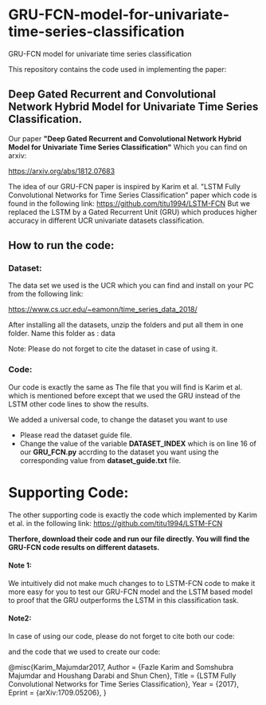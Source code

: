 # GRU-FCN-model-for-univariate-time-series-classification
GRU-FCN model for univariate time series classification

This repository contains the code used in implementing the paper:

## Deep Gated Recurrent and Convolutional Network Hybrid Model for Univariate Time Series Classification.

Our paper **"Deep Gated Recurrent and Convolutional Network Hybrid Model for Univariate Time Series Classification"** 
Which you can find on arxiv:

https://arxiv.org/abs/1812.07683

The idea of our GRU-FCN paper is inspired by Karim et al. "LSTM Fully Convolutional Networks for Time Series Classification" paper which
code is found in the following link: https://github.com/titu1994/LSTM-FCN
But we replaced the LSTM by a Gated Recurrent Unit (GRU) which produces higher accuracy in different UCR univariate datasets classification.

## How to run the code:
### Dataset:
The data set we used is the UCR which you can find and install on your PC from the following link:

https://www.cs.ucr.edu/~eamonn/time_series_data_2018/

After installing all the datasets, unzip the folders and put all them in one folder. Name this folder as : data

Note: Please do not forget to cite the dataset in case of using it.

### Code:
Our code is exactly the same as 
The file that you will find is Karim et al. which is mentioned before except that we used the GRU instead of the LSTM other code lines 
to show the results.

We added a universal code, to change the dataset you want to use
* Please read the dataset guide file.
* Change the value of the variable **DATASET_INDEX** which is on line 16 of our **GRU_FCN.py**
accrding to the dataset you want using the corresponding value from **dataset_guide.txt** file.

# Supporting Code:
The other supporting code is exactly the code which implemented by Karim et al. in the following 
link: https://github.com/titu1994/LSTM-FCN


**Therfore, download their code and run our file directly. You will find the GRU-FCN code results on different datasets.**

#### Note 1:
We intuitively did not make much changes to to LSTM-FCN code to make it more easy for you to test our GRU-FCN model and the LSTM based model 
to proof that the GRU outperforms the LSTM in this classification task.


#### Note2:
In case of using our code, please do not forget to cite both our code:



and the code that we used to create our code:

@misc{Karim_Majumdar2017,
Author = {Fazle Karim and Somshubra Majumdar and Houshang Darabi and Shun Chen},
Title = {LSTM Fully Convolutional Networks for Time Series Classification},
Year = {2017},
Eprint = {arXiv:1709.05206},
}
